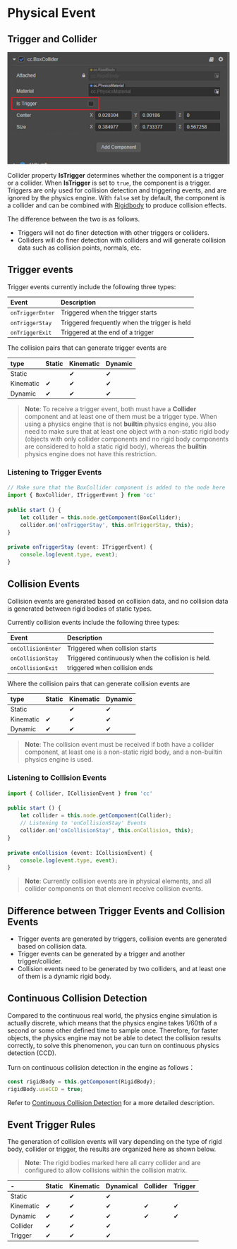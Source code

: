 # Physical Event

## Trigger and Collider

![img](img/isTrigger.jpg)

Collider property **IsTrigger** determines whether the component is a trigger or a collider. When **IsTrigger** is set to `true`, the component is a trigger. Triggers are only used for collision detection and triggering events, and are ignored by the physics engine. With `false` set by default, the component is a collider and can be combined with [Rigidbody](physics-rigidbody.md) to produce collision effects.

The difference between the two is as follows.

- Triggers will not do finer detection with other triggers or colliders.
- Colliders will do finer detection with colliders and will generate collision data such as collision points, normals, etc.

## Trigger events

Trigger events currently include the following three types:

| Event | Description |
| :--------------- | :------- |
| `onTriggerEnter` | Triggered when the trigger starts |
| `onTriggerStay` | Triggered frequently when the trigger is held |
| `onTriggerExit` | Triggered at the end of a trigger |

The collision pairs that can generate trigger events are

| type | Static | Kinematic | Dynamic |
| :--------- | :------- | :--------- | :--------- |
| Static | | ✔ | ✔ |
| Kinematic | ✔ | ✔ | ✔ |
| Dynamic | ✔ | ✔ | ✔ | ✔ |

> **Note**: To receive a trigger event, both must have a **Collider** component and at least one of them must be a trigger type. When using a physics engine that is not **builtin** physics engine, you also need to make sure that at least one object with a non-static rigid body (objects with only collider components and no rigid body components are considered to hold a static rigid body), whereas the **builtin** physics engine does not have this restriction.

### Listening to Trigger Events

```ts
// Make sure that the BoxCollider component is added to the node here
import { BoxCollider, ITriggerEvent } from 'cc'

public start () {
    let collider = this.node.getComponent(BoxCollider);
    collider.on('onTriggerStay', this.onTriggerStay, this);
}

private onTriggerStay (event: ITriggerEvent) {
    console.log(event.type, event);
}
```

## Collision Events

Collision events are generated based on collision data, and no collision data is generated between rigid bodies of static types.

Currently collision events include the following three types:

| Event | Description |
| :----------------- | :------- |
| `onCollisionEnter` | Triggered when collision starts |
| `onCollisionStay` | Triggered continuously when the collision is held. |
| `onCollisionExit` | triggered when collision ends |

Where the collision pairs that can generate collision events are

| type | Static | Kinematic | Dynamic |
| :--------- | :------- | :--------- | :--------- |
| Static | | ✔ | ✔ |
| Kinematic | ✔ | ✔ | ✔ |
| Dynamic | ✔ | ✔ | ✔ | ✔ |

> **Note**: The collision event must be received if both have a collider component, at least one is a non-static rigid body, and a non-builtin physics engine is used.

### Listening to Collision Events

```ts
import { Collider, ICollisionEvent } from 'cc'

public start () {
    let collider = this.node.getComponent(Collider);
    // Listening to 'onCollisionStay' Events
    collider.on('onCollisionStay', this.onCollision, this);
}

private onCollision (event: ICollisionEvent) {
    console.log(event.type, event);
}
```

> **Note**: Currently collision events are in physical elements, and all collider components on that element receive collision events.

## Difference between Trigger Events and Collision Events

- Trigger events are generated by triggers, collision events are generated based on collision data.
- Trigger events can be generated by a trigger and another trigger/collider.
- Collision events need to be generated by two colliders, and at least one of them is a dynamic rigid body.

## Continuous Collision Detection

Compared to the continuous real world, the physics engine simulation is actually discrete, which means that the physics engine takes 1/60th of a second or some other defined time to sample once. Therefore, for faster objects, the physics engine may not be able to detect the collision results correctly, to solve this phenomenon, you can turn on continuous physics detection (CCD).

Turn on continuous collision detection in the engine as follows：

```ts
const rigidBody = this.getComponent(RigidBody);
rigidBody.useCCD = true;
```

Refer to [Continuous Collision Detection](physics-ccd.md) for a more detailed description.

## Event Trigger Rules

The generation of collision events will vary depending on the type of rigid body, collider or trigger, the results are organized here as shown below.

> **Note**: The rigid bodies marked here all carry collider and are configured to allow collisions within the collision matrix.

| - | Static | Kinematic | Dynamical | Collider | Trigger |
| :--------- | :------- | :--------- | :--------- | :----- | :----- |
| Static | | ✔ | ✔ | | |
| Kinematic | ✔ | ✔ | ✔ | ✔ | ✔ | ✔ |
| Dynamic | ✔ | ✔ | ✔ | ✔ | ✔ | ✔ |
| Collider | ✔ | ✔ | ✔ | |
| Trigger | ✔ | ✔ | ✔ | |
